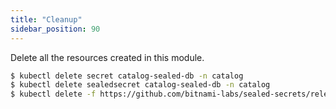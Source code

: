```yaml
---
title: "Cleanup"
sidebar_position: 90
---
```


Delete all the resources created in this module.

```bash
$ kubectl delete secret catalog-sealed-db -n catalog
$ kubectl delete sealedsecret catalog-sealed-db -n catalog
$ kubectl delete -f https://github.com/bitnami-labs/sealed-secrets/releases/download/v0.18.0/controller.yaml
```
